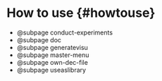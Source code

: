 # How to use {#howtouse}
- @subpage conduct-experiments
- @subpage doc
- @subpage generatevisu
- @subpage master-menu
- @subpage own-dec-file
- @subpage useaslibrary
